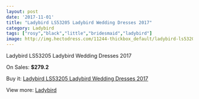 ```yaml
---
layout: post
date: '2017-11-01'
title: "Ladybird LS53205 Ladybird Wedding Dresses 2017"
category: Ladybird
tags: ["rosy","black","little","bridesmaid","ladybird"]
image: http://img.hectodress.com/11244-thickbox_default/ladybird-ls53205-ladybird-wedding-dresses-2013.jpg
---
```

Ladybird LS53205 Ladybird Wedding Dresses 2017

On Sales: **$279.2**
<a href="https://www.hectodress.com/ladybird/5573-ladybird-ls53205-ladybird-wedding-dresses-2013.html"><amp-img layout="responsive" width="600" height="600" src="//img.hectodress.com/11244-thickbox_default/ladybird-ls53205-ladybird-wedding-dresses-2013.jpg" alt="Ladybird LS53205 Ladybird Wedding Dresses 2017 0" /></a>

Buy it: [Ladybird LS53205 Ladybird Wedding Dresses 2017](https://www.hectodress.com/ladybird/5573-ladybird-ls53205-ladybird-wedding-dresses-2013.html "Ladybird LS53205 Ladybird Wedding Dresses 2017")

View more: [Ladybird](https://www.hectodress.com/92-ladybird "Ladybird")